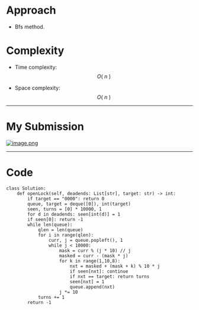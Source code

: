 
# Approach
- Bfs method.
<!-- Describe your approach to solving the problem. -->
# Complexity
- Time complexity: $$O( \ n \ )$$
<!-- Add your time complexity here, e.g. $$O(n)$$ -->

- Space complexity: $$O( \ n \ )$$
<!-- Add your space complexity here, e.g. $$O(n)$$ -->
---
# My Submission
<a href = https://leetcode.com/problems/open-the-lock/submissions/1238726849/>![image.png](https://assets.leetcode.com/users/images/51c39703-01e1-4fc6-9f80-1f1c122575e4_1713758850.4280877.png)</a>

---

# Code
```
class Solution:
    def openLock(self, deadends: List[str], target: str) -> int:
        if target == "0000": return 0
        queue, target = deque([0]), int(target)
        seen, turns = [0] * 10000, 1
        for d in deadends: seen[int(d)] = 1
        if seen[0]: return -1
        while len(queue):
            qlen = len(queue)
            for i in range(qlen):
                curr, j = queue.popleft(), 1
                while j < 10000:
                    mask = curr % (j * 10) // j
                    masked = curr - (mask * j)
                    for k in range(1,10,8):
                        nxt = masked + (mask + k) % 10 * j
                        if seen[nxt]: continue
                        if nxt == target: return turns
                        seen[nxt] = 1
                        queue.append(nxt)
                    j *= 10
            turns += 1
        return -1
```

